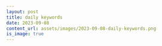 ```yaml
---
layout: post
title: daily keywords
date: 2023-09-08
content_url: assets/images/2023-09-08-daily-keywords.png
is_image: true
---
```

